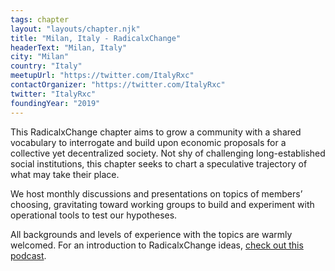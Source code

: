 ```yaml
---
tags: chapter
layout: "layouts/chapter.njk"
title: "Milan, Italy - RadicalxChange"
headerText: "Milan, Italy"
city: "Milan"
country: "Italy"
meetupUrl: "https://twitter.com/ItalyRxc"
contactOrganizer: "https://twitter.com/ItalyRxc"
twitter: "ItalyRxc"
foundingYear: "2019"
---
```

This RadicalxChange chapter aims to grow a community with a shared vocabulary to interrogate and build upon economic proposals for a collective yet decentralized society. Not shy of challenging long-established social institutions, this chapter seeks to chart a speculative trajectory of what may take their place.

We host monthly discussions and presentations on topics of members’ choosing, gravitating toward working groups to build and experiment with operational tools to test our hypotheses.

All backgrounds and levels of experience with the topics are warmly welcomed. For an introduction to RadicalxChange ideas, [check out this podcast](https://80000hours.org/podcast/episodes/glen-weyl-radically-reforming-capitalism-and-democracy/).
